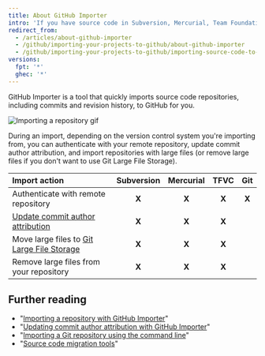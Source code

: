 ```yaml
---
title: About GitHub Importer
intro: 'If you have source code in Subversion, Mercurial, Team Foundation Version Control (TFVC), or another Git repository, you can move it to GitHub using GitHub Importer.'
redirect_from:
  - /articles/about-github-importer
  - /github/importing-your-projects-to-github/about-github-importer
  - /github/importing-your-projects-to-github/importing-source-code-to-github/about-github-importer
versions:
  fpt: '*'
  ghec: '*'
---
```

GitHub Importer is a tool that quickly imports source code repositories, including commits and revision history, to GitHub for you.

![Importing a repository gif](/assets/images/help/importer/github-importer.gif)

During an import, depending on the version control system you're importing from, you can authenticate with your remote repository, update commit author attribution, and import repositories with large files (or remove large files if you don't want to use Git Large File Storage).

| Import action | Subversion | Mercurial | TFVC | Git |
|:--------------|:----------:|:---------:|:----------------------:|:---:|
| Authenticate with remote repository | **X** | **X** | **X** | **X** |
| [Update commit author attribution](/get-started/importing-your-projects-to-github/importing-source-code-to-github/updating-commit-author-attribution-with-github-importer) | **X** | **X** | **X** | |
| Move large files to [Git Large File Storage](/repositories/working-with-files/managing-large-files/about-git-large-file-storage) | **X** | **X** | **X** | |
| Remove large files from your repository | **X** | **X** | **X** | |

## Further reading

- "[Importing a repository with GitHub Importer](/get-started/importing-your-projects-to-github/importing-source-code-to-github/importing-a-repository-with-github-importer)"
- "[Updating commit author attribution with GitHub Importer](/get-started/importing-your-projects-to-github/importing-source-code-to-github/updating-commit-author-attribution-with-github-importer)"
- "[Importing a Git repository using the command line](/get-started/importing-your-projects-to-github/importing-source-code-to-github/importing-a-git-repository-using-the-command-line)"
- "[Source code migration tools](/get-started/importing-your-projects-to-github/importing-source-code-to-github/source-code-migration-tools)"

